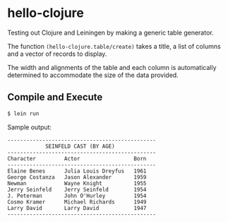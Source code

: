# hello-clojure

Testing out Clojure and Leiningen by making a generic table generator.

The function `(hello-clojure.table/create)` takes a title, a list of columns and a vector of records to display.

The width and alignments of the table and each column is automatically determined to accommodate the size of the data provided.

## Compile and Execute

```bash
$ lein run
```

Sample output:

```
-----------------------------------------------
            SEINFELD CAST (BY AGE)
-----------------------------------------------
Character         Actor                 Born
-----------------------------------------------
Elaine Benes      Julia Louis Dreyfus   1961
George Costanza   Jason Alexander       1959
Newman            Wayne Knight          1955
Jerry Seinfeld    Jerry Seinfeld        1954
J. Peterman       John O'Hurley         1954
Cosmo Kramer      Michael Richards      1949
Larry David       Larry David           1947
-----------------------------------------------
```
